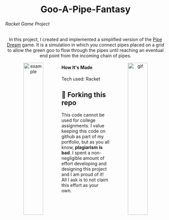 <h1 align="center">Goo-A-Pipe-Fantasy</h1>
<h6>Racket Game Project</h6>
<p align="center">In this project, I created and implemented a simplified version of the <a href="https://archive.org/details/win3_PipeDr3x">Pipe Dream</a> game. It is a simulation in which you connect pipes placed on a grid to allow the green goo to flow through the pipes until reaching an eventual end point from the incoming chain of pipes.</p>


<div>
<p align="center"><img src="pipe-example.png" alt="example" width="35%" style="float: left;"> <img src="pipe-game.gif" alt="gif" width="35%" style="float: right;"></p>
</div>

<h4>How It's Made</h4>
<p>Tech used: Racket</p>

## 🚨 Forking this repo

<p>This code cannot be used for college assignments. I value keeping this code on github as part of my portfolio, but as you all know, <b>plagiarism is bad</b>. I spent a non-negligible amount of effort developing and designing this project and I am proud of it! All I ask is to not claim this effort as your own.</p>
